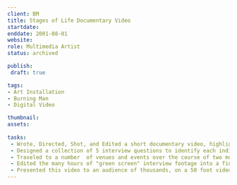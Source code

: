 ```yaml
---
client: BM
title: Stages of Life Documentary Video
startdate: 
enddate: 2001-08-01
website: 
role: Multimedia Artist
status: archived

publish: 
 draft: true

tags:
- Art Installation
- Burning Man
- Digital Video

thumbnail: 
assets: 
  
tasks: 
 - Wrote, Directed, Shot, and Edited a short documentary video, highlighting the different perspectives we humans have on concept of "life stages". 
 - Designed a collection of 5 interview questions to identify each individual's experience in life and ideas on the topic.
 - Traveled to a number  of venues and events over the course of two months to conduct interviews with a diverse population.
 - Edited the many hours of "green screen" interview footage into a final 5 minute short movie.
 - Presented this video to an audience of thousands, on a 50 foot video screen at the Burning Man arts festival.
---
```


